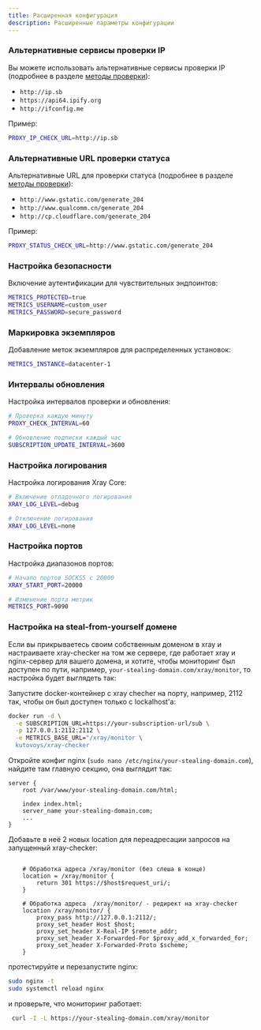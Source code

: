 ```yaml
---
title: Расширенная конфигурация
description: Расширенные параметры конфигурации
---
```


### Альтернативные сервисы проверки IP

Вы можете использовать альтернативные сервисы проверки IP (подробнее в разделе [методы проверки](/ru/configuration/check-methods)):

- `http://ip.sb`
- `https://api64.ipify.org`
- `http://ifconfig.me`

Пример:

```bash
PROXY_IP_CHECK_URL=http://ip.sb
```

### Альтернативные URL проверки статуса

Альтернативные URL для проверки статуса (подробнее в разделе [методы проверки](/ru/configuration/check-methods)):

- `http://www.gstatic.com/generate_204`
- `http://www.qualcomm.cn/generate_204`
- `http://cp.cloudflare.com/generate_204`

Пример:

```bash
PROXY_STATUS_CHECK_URL=http://www.gstatic.com/generate_204
```

### Настройка безопасности

Включение аутентификации для чувствительных эндпоинтов:

```bash
METRICS_PROTECTED=true
METRICS_USERNAME=custom_user
METRICS_PASSWORD=secure_password
```

### Маркировка экземпляров

Добавление меток экземпляров для распределенных установок:

```bash
METRICS_INSTANCE=datacenter-1
```

### Интервалы обновления

Настройка интервалов проверки и обновления:

```bash
# Проверка каждую минуту
PROXY_CHECK_INTERVAL=60

# Обновление подписки каждый час
SUBSCRIPTION_UPDATE_INTERVAL=3600
```

### Настройка логирования

Настройка логирования Xray Core:

```bash
# Включение отладочного логирования
XRAY_LOG_LEVEL=debug

# Отключение логирования
XRAY_LOG_LEVEL=none
```

### Настройка портов

Настройка диапазонов портов:

```bash
# Начало портов SOCKS5 с 20000
XRAY_START_PORT=20000

# Изменение порта метрик
METRICS_PORT=9090
```

### Настройка на steal-from-yourself домене

Если вы прикрываетесь своим собственным доменом в xray и настраиваете xray-checker на том же сервере, где работает xray и nginx-сервер для вашего домена, и хотите, чтобы мониторинг был доступен по пути, например, 
 `your-stealing-domain.com/xray/monitor`, то настройка будет выглядеть так:

Запустите docker-контейнер с xray checher на порту, например, 2112 так, чтобы он был доступен только с lockalhost'а:

```bash
docker run -d \
  -e SUBSCRIPTION_URL=https://your-subscription-url/sub \
  -p 127.0.0.1:2112:2112 \
  -e METRICS_BASE_URL="/xray/monitor \
  kutovoys/xray-checker
```

Откройте конфиг nginx (`sudo nano /etc/nginx/your-stealing-domain.com`), найдите там главную секцию, она выглядит так:

```
server {
    root /var/www/your-stealing-domain.com/html;

    index index.html;
    server_name your-stealing-domain.com;
    ...
}
```

Добавьте в неё 2 новых location для переадресации запросов на запущенный xray-checker:

```config

    # Обработка адреса /xray/monitor (без слеша в конце)
    location = /xray/monitor {
        return 301 https://$host$request_uri/;
    }

    # Обработка адреса  /xray/monitor/ - редирект на xray-checker
    location /xray/monitor/ {
        proxy_pass http://127.0.0.1:2112/;
        proxy_set_header Host $host;
        proxy_set_header X-Real-IP $remote_addr;
        proxy_set_header X-Forwarded-For $proxy_add_x_forwarded_for;
        proxy_set_header X-Forwarded-Proto $scheme;
    }
```

протестируйте и перезапустите nginx:

```bash
sudo nginx -t
sudo systemctl reload nginx
```

и проверьте, что мониторинг работает:

```bash
 curl -I -L https://your-stealing-domain.com/xray/monitor
```